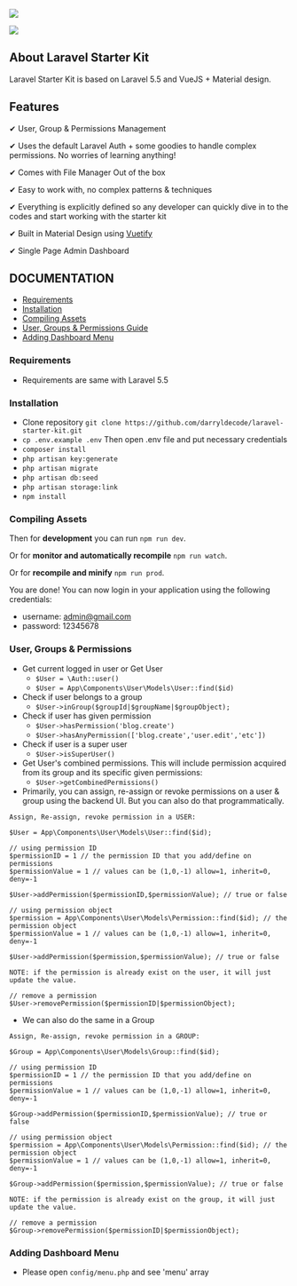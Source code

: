 <img src="https://assets.darrylfernandez.com/wp-content/uploads/2017/12/Screenshot_1.png"></p>
<img src="https://assets.darrylfernandez.com/wp-content/uploads/2017/12/Screenshot_7.png"></p>

## About Laravel Starter Kit

Laravel Starter Kit is based on Laravel 5.5 and VueJS + Material design.

## Features

&#10004; User, Group & Permissions Management

&#10004; Uses the default Laravel Auth + some goodies to handle complex permissions. No worries of learning anything!

&#10004; Comes with File Manager Out of the box

&#10004; Easy to work with, no complex patterns & techniques

&#10004; Everything is explicitly defined so any developer can quickly dive in
to the codes and start working with the starter kit

&#10004; Built in Material Design using <a href="https://vuetifyjs.com/">Vuetify</a>

&#10004; Single Page Admin Dashboard

## DOCUMENTATION

- <a href="#requirements">Requirements</a>
- <a href="#installation">Installation</a>
- <a href="#compiling-assets">Compiling Assets</a>
- <a href="#user-group-permissions">User, Groups & Permissions Guide</a>
- <a href="#dashboard-menu">Adding Dashboard Menu</a>

<h3 id="requirements">Requirements</h3>

- Requirements are same with Laravel 5.5

<h3 id="installation">Installation</h3>

- Clone repository `git clone https://github.com/darryldecode/laravel-starter-kit.git`
- `cp .env.example .env` Then open .env file and put necessary credentials
- `composer install`
- `php artisan key:generate`
- `php artisan migrate`
- `php artisan db:seed`
- `php artisan storage:link`
- `npm install`

<h3 id="compiling-assets">Compiling Assets</h3>

Then for **development** you can run `npm run dev`.

Or for **monitor and automatically recompile** `npm run watch`.

Or for **recompile and minify** `npm run prod`.

You are done! You can now login in your application using
the following credentials:

- username: admin@gmail.com
- password: 12345678

<h3 id="user-group-permissions">User, Groups & Permissions</h3>

- Get current logged in user or Get User
    - `$User = \Auth::user()`
    - `$User = App\Components\User\Models\User::find($id)`
- Check if user belongs to a group
    - `$User->inGroup($groupId|$groupName|$groupObject);`
- Check if user has given permission
    - `$User->hasPermission('blog.create')`
    - `$User->hasAnyPermission(['blog.create','user.edit','etc'])`
- Check if user is a super user
    - `$User->isSuperUser()`
- Get User's combined permissions. This will include permission acquired from its group and its specific given permissions:
    - `$User->getCombinedPermissions()`
- Primarily, you can assign, re-assign or revoke permissions on a user & group using the backend UI. But you can also do that programmatically.

```
Assign, Re-assign, revoke permission in a USER:

$User = App\Components\User\Models\User::find($id);

// using permission ID
$permissionID = 1 // the permission ID that you add/define on permissions
$permissionValue = 1 // values can be (1,0,-1) allow=1, inherit=0, deny=-1

$User->addPermission($permissionID,$permissionValue); // true or false

// using permission object
$permission = App\Components\User\Models\Permission::find($id); // the permission object
$permissionValue = 1 // values can be (1,0,-1) allow=1, inherit=0, deny=-1

$User->addPermission($permission,$permissionValue); // true or false

NOTE: if the permission is already exist on the user, it will just update the value.

// remove a permission
$User->removePermission($permissionID|$permissionObject);
```

- We can also do the same in a Group

```
Assign, Re-assign, revoke permission in a GROUP:

$Group = App\Components\User\Models\Group::find($id);

// using permission ID
$permissionID = 1 // the permission ID that you add/define on permissions
$permissionValue = 1 // values can be (1,0,-1) allow=1, inherit=0, deny=-1

$Group->addPermission($permissionID,$permissionValue); // true or false

// using permission object
$permission = App\Components\User\Models\Permission::find($id); // the permission object
$permissionValue = 1 // values can be (1,0,-1) allow=1, inherit=0, deny=-1

$Group->addPermission($permission,$permissionValue); // true or false

NOTE: if the permission is already exist on the group, it will just update the value.

// remove a permission
$Group->removePermission($permissionID|$permissionObject);
```

<h3 id="dashboard-menu">Adding Dashboard Menu</h3>

- Please open `config/menu.php` and see 'menu' array